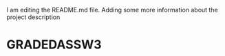 I am editing the README.md file. 
Adding some more information about the project description
# GRADEDASSW3

